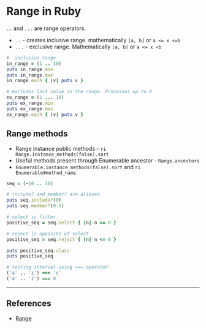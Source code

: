 # Range in Ruby

`..` and `...` are range operators.

* `..` - creates inclusive range. mathematically `[a, b]` or `a <= x <=b`
* `...` - exclusive range. Mathematically `[a, b)` or `a <= x <b`

```ruby
#  inclusive range
in_range = (1 .. 10)
puts in_range.min
puts in_range.max
in_range.each { |v| puts v }

# excludes last value in the range. Processes up to 9
ex_range = (1 ... 10)
puts ex_range.min
puts ex_range.max
ex_range.each { |v| puts v }
```

## Range methods

* Range instance public methods - `ri Range.instance_methods(false).sort`
* Useful methods present through Enumerable ancestor - `Range.ancestors`
* `Enumerable.instance_methods(false).sort` and `ri Enumerable#method_name`

```ruby
seq = (-10 .. 10)

# include? and member? are aliases
puts seq.include?(0)
puts seq.member?(0.5)

# select is filter
positive_seq = seq.select { |n| n >= 0 }

# reject is opposite of select
positive_seq = seq.reject { |n| n <= 0 }

puts positive_seq.class
puts positive_seq

# testing interval using === operator
('a' .. 'z') === 'c'
('a' .. 'z') === 0
```

---

## References

* [Range](http://rubylearning.com/satishtalim/tutorial.html)
